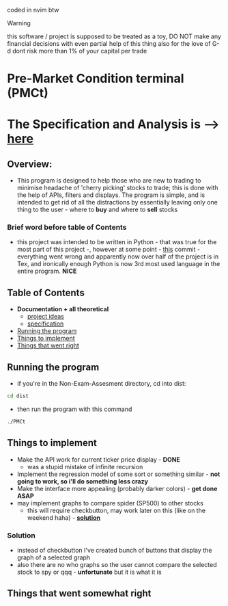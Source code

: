 coded in nvim btw
> [!WARNING]
> this software / project is supposed to be treated as a toy, DO NOT make any financial decisions with even partial help of this thing
> also for the love of G-d dont risk more than 1% of your capital per trade

# Pre-Market Condition terminal (PMCt)
# The Specification and Analysis is --> [here](https://github.com/dannim272/Non-Exam-Assesment/tree/master/written-spec)

## Overview:
- This program is designed to help those who are new to trading to minimise headache of 'cherry picking' stocks to trade; this is done with the help of APIs, filters and displays. The program is simple, and is intended to get rid of all the distractions by essentially leaving only one thing to the user - where to **buy** and where to **sell** stocks

### Brief word before table of Contents
- this project was intended to be written in Python - that was true for the most part of this project -, however at some point - [this](4616fd01239100bd509c75dd98bf08615ab7d4ee) commit - everything went wrong and apparently now over half of the project is in Tex, and ironically enough Python is now 3rd most used language in the entire program. **NICE**

## Table of Contents
- **Documentation + all theoretical**
    - [project ideas](https://github.com/dannim272/Non-Exam-Assesment/blob/master/theory/Project%20Ideas.md)
    - [specification](https://github.com/dannim272/Non-Exam-Assesment/blob/master/theory/Specification.md)
- [Running the program](https://github.com/dannim272/Non-Exam-Assesment?tab=readme-ov-file#running-the-program)
- [Things to implement](#things-to-implement)
- [Things that went right](https://github.com/dannim272/Non-Exam-Assesment?tab=readme-ov-file#things-that-went-somewhat-right)

## Running the program
- if you're in the Non-Exam-Assesment directory, cd into dist:
```bash
cd dist
```
- then run the program with this command
```bash
./PMCt
```

## Things to implement
- Make the API work for current ticker price display - **DONE**
    - was a stupid mistake of infinite recursion
- Implement the regression model of some sort or something similar - **not going to work, so i'll do something less crazy**
- Make the interface more appealing (probably darker colors) - **get done ASAP**
- may implement graphs to compare spider (SP500) to other stocks
    - this will require checkbutton, may work later on this (like on the weekend haha) - [**solution**](https://github.com/dannim272/Non-Exam-Assesment?tab=readme-ov-file#solution)

### Solution
- instead of checkbutton I've created bunch of buttons that display the graph of a selected graph
- also there are no who graphs so the user cannot compare the selected stock to spy or qqq - **unfortunate** but it is what it is

## Things that went somewhat right
